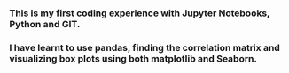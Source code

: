 ### This is my first coding experience with Jupyter Notebooks, Python and GIT. 
### I have learnt to use pandas, finding the correlation matrix and visualizing box plots using both matplotlib and Seaborn.
